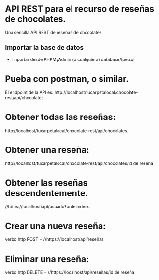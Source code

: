 # API REST para el recurso de  reseñas de chocolates.
Una sencilla API REST de reseñas de chocolates.
## Importar la base de datos
- importar desde PHPMyAdmin (o cualquiera) database/tpe.sql
# Pueba con postman, o similar.
El endpoint de la API es: http://localhost/tucarpetalocal/chocolate-rest/api/chocolates

# Obtener todas las reseñas:
http://localhost/tucarpetalocal/chocolate-rest/api/chocolates.
# Obtener una reseña:
http://localhost/tucarpetalocal/chocolate-rest/api/chocolates/id de reseña

# Obtener las reseñas descendentemente.
//https://localhost/api/usuario?order=desc 
# Crear una nueva reseña:
 verbo http POST + //https://localhost/api/reseñas
# Eliminar una reseña:
 verbo http DELETE + //https://localhost/api/reseñas/id de reseña 



